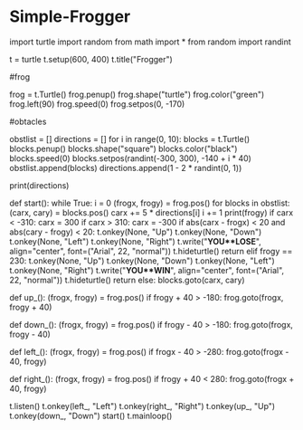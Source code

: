 # Simple-Frogger
import turtle
import random
from math import *
from random import randint

t = turtle
t.setup(600, 400)
t.title("Frogger")

#frog

frog = t.Turtle()
frog.penup()
frog.shape("turtle")
frog.color("green")
frog.left(90)
frog.speed(0)
frog.setpos(0, -170)

#obtacles

obstlist = []
directions = []
for i in range(0, 10):
	blocks = t.Turtle()
	blocks.penup()
	blocks.shape("square")
	blocks.color("black")
	blocks.speed(0)
	blocks.setpos(randint(-300, 300), -140 + i * 40)
	obstlist.append(blocks)
	directions.append(1 - 2 * randint(0, 1))

print(directions)


def start():
	while True:
		i = 0
		(frogx, frogy) = frog.pos()
		for blocks in obstlist:
			(carx, cary) = blocks.pos()
			carx += 5 * directions[i]
			i += 1
			print(frogy)
			if carx < -310:
				carx = 300
			if carx > 310:
				carx = -300
			if abs(carx - frogx) < 20 and abs(cary - frogy) < 20:
				t.onkey(None, "Up")
				t.onkey(None, "Down")
				t.onkey(None, "Left")
				t.onkey(None, "Right")
				t.write("****YOU**LOSE****", align="center", font=("Arial", 22, "normal"))
				t.hideturtle()
				return
			elif frogy == 230:
				t.onkey(None, "Up")
				t.onkey(None, "Down")
				t.onkey(None, "Left")
				t.onkey(None, "Right")
				t.write("****YOU**WIN****", align="center", font=("Arial", 22, "normal"))
				t.hideturtle()
				return
			else:
				blocks.goto(carx, cary)

def up_():
	(frogx, frogy) = frog.pos()
	if frogy + 40 > -180:
		frog.goto(frogx, frogy  + 40)

def down_():
	(frogx, frogy) = frog.pos()
	if frogy - 40 > -180:
		frog.goto(frogx, frogy  - 40)

def left_():
	(frogx, frogy) = frog.pos()
	if frogx - 40 > -280:
		frog.goto(frogx - 40, frogy)

def right_():
	(frogx, frogy) = frog.pos()
	if frogy + 40 < 280:
		frog.goto(frogx + 40, frogy)


t.listen()
t.onkey(left_, "Left")
t.onkey(right_, "Right")
t.onkey(up_, "Up")
t.onkey(down_, "Down")
start()
t.mainloop()

